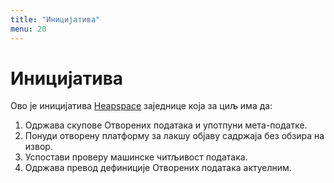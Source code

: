 ```yaml
---
title: "Иницијатива"
menu: 20
---
```


# Иницијатива

Ово је иницијатива [Heapspace](https://heapspace.rs) заједнице која за циљ има да:

1. Одржава скупове Отворених података и употпуни мета-податке.
2. Понуди отворену платформу за лакшу објаву садржаја без обзира на извор.
3. Успостави проверу машинске читљивост података.
4. Одржава превод дефиниције Отворених података актуелним.
